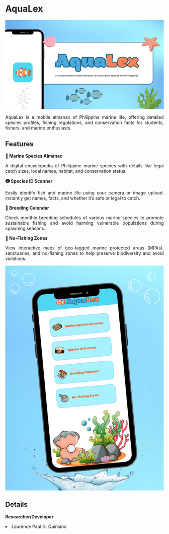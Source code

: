 # AquaLex

<img src="https://github.com/Renceskieee/AquaLex_Quiniano/blob/main/assets/readme/AquaLex%20-%20Cover.jpg" alt="Logo" />

<p align="justify">
AquaLex is a mobile almanac of Philippine marine life, offering detailed species profiles, fishing regulations, and conservation facts for students, fishers, and marine enthusiasts.
</p>

## Features

<p><strong>📘 Marine Species Almanac</strong></p>
<p align="justify">
A digital encyclopedia of Philippine marine species with details like legal catch sizes, local names, habitat, and conservation status.
</p>
<p><strong>📷 Species ID Scanner</strong></p>
<p align="justify">
Easily identify fish and marine life using your camera or image upload. Instantly get names, facts, and whether it’s safe or legal to catch.
</p>
<p><strong>📅 Breeding Calendar</strong></p>
<p align="justify">
Check monthly breeding schedules of various marine species to promote sustainable fishing and avoid harming vulnerable populations during spawning seasons.
</p>
<p><strong>🚫 No-Fishing Zones</strong></p>
<p align="justify">
View interactive maps of geo-tagged marine protected areas (MPAs), sanctuaries, and no-fishing zones to help preserve biodiversity and avoid violations.
</p>

<img src="https://github.com/Renceskieee/AquaLex_Quiniano/blob/main/assets/readme/AquaLex%20-%20Dashboard.png" alt="Logo" />

## Details

<p><strong>Researcher/Developer</strong></p>
<li>Laurence Paul G. Quiniano</li>